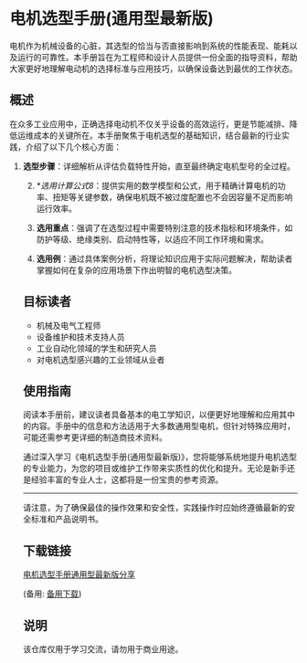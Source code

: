 # 电机选型手册(通用型最新版)

电机作为机械设备的心脏，其选型的恰当与否直接影响到系统的性能表现、能耗以及运行的可靠性。本手册旨在为工程师和设计人员提供一份全面的指导资料，帮助大家更好地理解电动机的选择标准与应用技巧，以确保设备达到最优的工作状态。

## 概述

在众多工业应用中，正确选择电动机不仅关乎设备的高效运行，更是节能减排、降低运维成本的关键所在。本手册聚焦于电机选型的基础知识，结合最新的行业实践，介绍了以下几个核心方面：

1. **选型步骤**：详细解析从评估负载特性开始，直至最终确定电机型号的全过程。

   2. **选用计算公式8*：提供实用的数学模型和公式，用于精确计算电机的功率、扭矩等关键参数，确保电机既不被过度配置也不会因容量不足而影响运行效率。

   3. **选用重点**：强调了在选型过程中需要特别注意的技术指标和环境条件，如防护等级、绝缘类别、启动特性等，以适应不同工作环境和需求。

   4. **选用例**：通过具体案例分析，将理论知识应用于实际问题解决，帮助读者掌握如何在复杂的应用场景下作出明智的电机选型决策。

   ## 目标读者

   - 机械及电气工程师
   - 设备维护和技术支持人员
   - 工业自动化领域的学生和研究人员
   - 对电机选型感兴趣的工业领域从业者

   ## 使用指南

   阅读本手册前，建议读者具备基本的电工学知识，以便更好地理解和应用其中的内容。手册中的信息和方法适用于大多数通用型电机，但针对特殊应用时，可能还需参考更详细的制造商技术资料。

   通过深入学习《电机选型手册(通用型最新版)》，您将能够系统地提升电机选型的专业能力，为您的项目或维护工作带来实质性的优化和提升。无论是新手还是经验丰富的专业人士，这都将是一份宝贵的参考资源。

   ---

   请注意，为了确保最佳的操作效果和安全性，实践操作时应始终遵循最新的安全标准和产品说明书。

   ## 下载链接
   [电机选型手册通用型最新版分享](https://pan.quark.cn/s/c279594fa4ac) 

   (备用: [备用下载](https://pan.baidu.com/s/1hBemSan_XQ0yfotRLCqHtA?pwd=1234))

   ## 说明

   该仓库仅用于学习交流，请勿用于商业用途。
